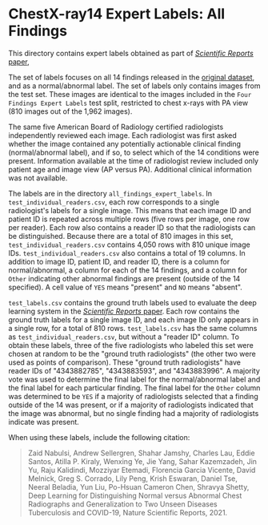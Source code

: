 # ChestX-ray14 Expert Labels: All Findings
 
This directory contains expert labels obtained as part of [*Scientific Reports* paper](https://arxiv.org/abs/2010.11375),


The set of labels focuses on all 14 findings released in the [original dataset](https://www.nih.gov/news-events/news-releases/nih-clinical-center-provides-one-largest-publicly-available-chest-x-ray-datasets-scientific-community), and as a normal/abnormal label. 
The set of
labels only contains images from the test set. These images are identical to the images included in the `Four
Findings Expert Labels` test split, restricted to chest x-rays with PA view (810 images out of the 1,962 images).

The same five American Board of Radiology certified radiologists independently reviewed each image. Each radiologist
was first asked whether the image contained any potentially actionable clinical finding (normal/abnormal label), and
if so, to select which of the 14 conditions were present. Information available at the time of radiologist review
included only patient age and image view (AP versus PA). Additional clinical information was not available.

The labels are in the directory `all_findings_expert_labels`. In `test_individual_readers.csv`, each row corresponds
to a single radiologist's labels for a single image. This means that each image ID and patient ID is repeated across
multiple rows (five rows per image, one row per reader). Each row also contains a reader ID so that the radiologists
can be distinguished. Because there are a total of 810 images in this set, `test_individual_readers.csv` contains
4,050 rows with 810 unique image IDs. `test_individual_readers.csv` also contains a total of 19 columns. In addition
to image ID, patient ID, and reader ID, there is a column for normal/abnormal, a column for each of the 14 findings,
and a column for `Other` indicating other abnormal findings are present (outside of the 14 specified). A cell value
of `YES` means "present" and `NO` means "absent".

`test_labels.csv` contains the ground truth labels used to evaluate the deep learning system in the [*Scientific Reports*
paper](https://arxiv.org/abs/2010.11375). Each row contains the ground truth labels for a single image ID, and each image ID only  appears in a single row,
for a total of 810 rows. `test_labels.csv` has the same columns as `test_individual_readers.csv`, but without a
"reader ID" column. To obtain these labels, three of the five radiologists who labeled this set were chosen at
random to be the "ground truth radiologists" (the other two were used as points of comparison). These "ground truth
radiologists" have reader IDs of "4343882785", "4343883593", and "4343883996". A majority vote was used to determine
the final label for the normal/abnormal label and the final label for each particular finding. The final label for the
`Other` column was determined to be `YES` if a majority of radiologists selected that a finding outside of the 14 was
present, or if a majority of radiologists indicated that the image was abnormal, but no single finding had a majority
of radiologists indicate was present.

When using these labels, include the following citation:

  > Zaid Nabulsi, Andrew Sellergren, Shahar Jamshy, Charles Lau, Eddie Santos,
  > Atilla P. Kiraly, Wenxing Ye, Jie Yang, Sahar Kazemzadeh, Jin Yu,
  > Raju Kalidindi, Mozziyar Etemadi, Florencia Garcia Vicente, David Melnick,
  > Greg S. Corrado, Lily Peng, Krish Eswaran, Daniel Tse, Neeral Beladia,
  > Yun Liu, Po-Hsuan Cameron Chen, Shravya Shetty, Deep Learning for
  > Distinguishing Normal versus Abnormal Chest Radiographs and Generalization
  > to Two Unseen Diseases Tuberculosis and COVID-19, Nature Scientific Reports,
  > 2021.
